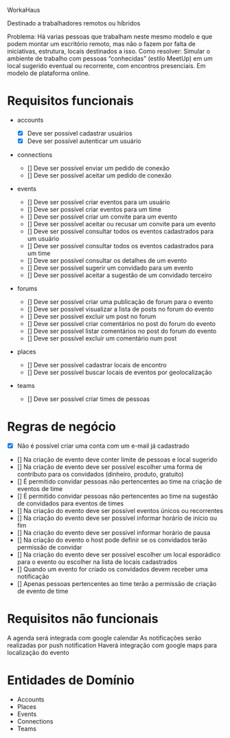 WorkaHaus

Destinado a trabalhadores remotos ou híbridos

Problema: Há varias pessoas que trabalham neste mesmo modelo e que podem montar um escritório remoto, mas não o fazem por falta de iniciativas, estrutura, locais destinados a isso.
Como resolver: Simular o ambiente de trabalho com pessoas “conhecidas” (estilo MeetUp) em um local sugerido eventual ou recorrente, com encontros presenciais. Em modelo de plataforma online.

# Requisitos funcionais

* accounts
  - [x] Deve ser possível cadastrar usuários
  - [x] Deve ser possível autenticar um usuário

* connections
  - [] Deve ser possível enviar um pedido de conexão
  - [] Deve ser possível aceitar um pedido de conexão

* events
  - [] Deve ser possível criar eventos para um usuário
  - [] Deve ser possível criar eventos para um time
  - [] Deve ser possível criar um convite para um evento
  - [] Deve ser possível aceitar ou recusar um convite para um evento
  - [] Deve ser possível consultar todos os eventos cadastrados para um usuário
  - [] Deve ser possível consultar todos os eventos cadastrados para um time
  - [] Deve ser possível consultar os detalhes de um evento
  - [] Deve ser possível sugerir um convidado para um evento
  - [] Deve ser possível aceitar a sugestão de um convidado terceiro

* forums
  - [] Deve ser possível criar uma publicação de forum para o evento
  - [] Deve ser possível visualizar a lista de posts no forum do evento
  - [] Deve ser possível excluir um post no forum
  - [] Deve ser possível criar comentários no post do forum do evento
  - [] Deve ser possível listar comentários no post do forum do evento
  - [] Deve ser possível excluir um comentário num post

* places
  - [] Deve ser possível cadastrar locais de encontro
  - [] Deve ser possível buscar locais de eventos por geolocalização

* teams
  - [] Deve ser possível criar times de pessoas

# Regras de negócio
- [x] Não é possível criar uma conta com um e-mail já cadastrado
- [] Na criação de evento deve conter limite de pessoas e local sugerido
- [] Na criação de evento deve ser possível escolher uma forma de contributo para os convidados (dinheiro, produto, gratuito)
- [] É permitido convidar pessoas não pertencentes ao time na criação de eventos de time
- [] É permitido convidar pessoas não pertencentes ao time na sugestão de convidados para eventos de times
- [] Na criação do evento deve ser possível eventos únicos ou recorrentes
- [] Na criação do evento deve ser possível informar horário de início ou fim
- [] Na criação do evento deve ser possível informar horário de pausa
- [] Na criação do evento o host pode definir se os convidados terão permissão de convidar
- [] Na criação do evento deve ser possível escolher um local esporádico para o evento ou escolher na lista de locais cadastrados
- [] Quando um evento for criado os convidados devem receber uma notificação
- [] Apenas pessoas pertencentes ao time terão a permissão de criação de evento de time

# Requisitos não funcionais

A agenda será integrada com google calendar
As notificações serão realizadas por push notification
Haverá integração com google maps para localização do evento


# Entidades de Domínio

- Accounts
- Places
- Events
- Connections
- Teams
